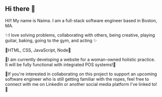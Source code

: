 ## Hi there 👋

Hi!! My name is Naima. I am a full-stack software engineer based in Boston, MA.

✨I love solving problems, collaborating with others, being creative, playing guitar, baking, going to the gym, and acting ✨

🌱HTML, CSS, JavaScript, Node🌱

🔭I am currently developing a website for a woman-owned holistic practice. It will be fully functional with integrated POS systems!🔭

🤔If you're interested in collaborating on this project to support an upcoming software engineer who is still getting familiar with the ropes, feel free to connect with me on LinkedIn or another social media platform I've linked to!🤔

<!--
**NaimaBogran/NaimaBogran** is a ✨ _special_ ✨ repository because its `README.md` (this file) appears on your GitHub profile.

Here are some ideas to get you started:

- 🔭 I’m currently working on ...
- 🌱 I’m currently learning ...
- 👯 I’m looking to collaborate on ...
- 🤔 I’m looking for help with ...
- 💬 Ask me about ...
- 📫 How to reach me: ...
- 😄 Pronouns: ...
- ⚡ Fun fact: ...
-->
